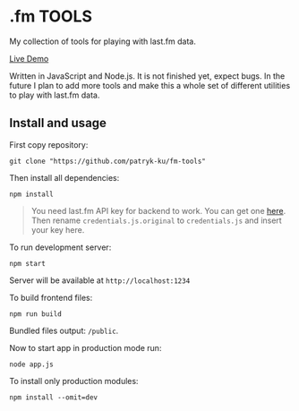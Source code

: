 # .fm TOOLS
My collection of tools for playing with last.fm data.

[Live Demo](https://fmtools.ct8.pl/)

Written in JavaScript and Node.js. It is not finished yet, expect bugs. In the future I plan to add more tools and make this a whole set of different utilities to play with last.fm data.

## Install and usage

First copy repository:

```
git clone "https://github.com/patryk-ku/fm-tools"
```

Then install all dependencies:

```
npm install
```

> You need last.fm API key for backend to work. You can get one [here](https://www.last.fm/api#getting-started). Then rename `credentials.js.original` to `credentials.js` and insert your key here.

To run development server:

```
npm start
```

Server will be available at `http://localhost:1234`

To build frontend files:

```
npm run build
```

Bundled files output: `/public`.

Now to start app in production mode run:

```
node app.js
```

To install only production modules:

```
npm install --omit=dev
```
